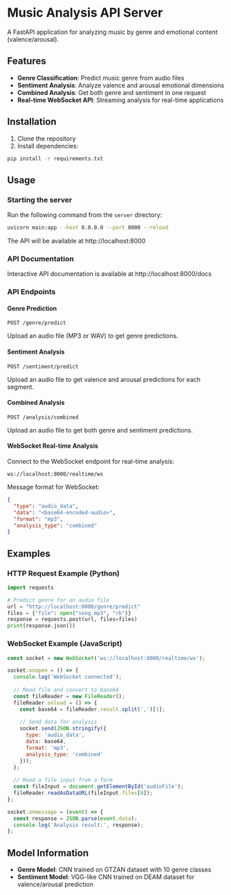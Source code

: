# Music Analysis API Server

A FastAPI application for analyzing music by genre and emotional content (valence/arousal).

## Features

- **Genre Classification**: Predict music genre from audio files
- **Sentiment Analysis**: Analyze valence and arousal emotional dimensions
- **Combined Analysis**: Get both genre and sentiment in one request
- **Real-time WebSocket API**: Streaming analysis for real-time applications

## Installation

1. Clone the repository
2. Install dependencies:
```bash
pip install -r requirements.txt
```

## Usage

### Starting the server

Run the following command from the `server` directory:

```bash
uvicorn main:app --host 0.0.0.0 --port 8000 --reload
```

The API will be available at http://localhost:8000

### API Documentation

Interactive API documentation is available at http://localhost:8000/docs

### API Endpoints

#### Genre Prediction

```
POST /genre/predict
```

Upload an audio file (MP3 or WAV) to get genre predictions.

#### Sentiment Analysis

```
POST /sentiment/predict
```

Upload an audio file to get valence and arousal predictions for each segment.

#### Combined Analysis

```
POST /analysis/combined
```

Upload an audio file to get both genre and sentiment predictions.

#### WebSocket Real-time Analysis

Connect to the WebSocket endpoint for real-time analysis:

```
ws://localhost:8000/realtime/ws
```

Message format for WebSocket:
```json
{
  "type": "audio_data",
  "data": "<base64-encoded-audio>",
  "format": "mp3",
  "analysis_type": "combined"
}
```

## Examples

### HTTP Request Example (Python)

```python
import requests

# Predict genre for an audio file
url = "http://localhost:8000/genre/predict"
files = {"file": open("song.mp3", "rb")}
response = requests.post(url, files=files)
print(response.json())
```

### WebSocket Example (JavaScript)

```javascript
const socket = new WebSocket('ws://localhost:8000/realtime/ws');

socket.onopen = () => {
  console.log('WebSocket connected');
  
  // Read file and convert to base64
  const fileReader = new FileReader();
  fileReader.onload = () => {
    const base64 = fileReader.result.split(',')[1];
    
    // Send data for analysis
    socket.send(JSON.stringify({
      type: 'audio_data',
      data: base64,
      format: 'mp3',
      analysis_type: 'combined'
    }));
  };
  
  // Read a file input from a form
  const fileInput = document.getElementById('audioFile');
  fileReader.readAsDataURL(fileInput.files[0]);
};

socket.onmessage = (event) => {
  const response = JSON.parse(event.data);
  console.log('Analysis result:', response);
};
```

## Model Information

- **Genre Model**: CNN trained on GTZAN dataset with 10 genre classes
- **Sentiment Model**: VGG-like CNN trained on DEAM dataset for valence/arousal prediction 